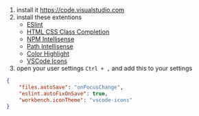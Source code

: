 1. install it <https://code.visualstudio.com>
2. install these extentions
    * [ESlint](https://marketplace.visualstudio.com/items?itemName=dbaeumer.vscode-eslint)
    * [HTML CSS Class Completion](https://marketplace.visualstudio.com/items?itemName=Zignd.html-css-class-completion)
    * [NPM Intellisense](https://marketplace.visualstudio.com/items?itemName=christian-kohler.npm-intellisense)
    * [Path Intellisense](https://marketplace.visualstudio.com/items?itemName=christian-kohler.path-intellisense)
    * [Color Highlight](https://marketplace.visualstudio.com/items?itemName=naumovs.color-highlight)
    * [VSCode Icons](https://marketplace.visualstudio.com/items?itemName=robertohuertasm.vscode-icons)
3. open your user settings `Ctrl + ,` and add this to your settings
```json
{
    "files.autoSave": "onFocusChange",
    "eslint.autoFixOnSave": true,
    "workbench.iconTheme": "vscode-icons"
}
```